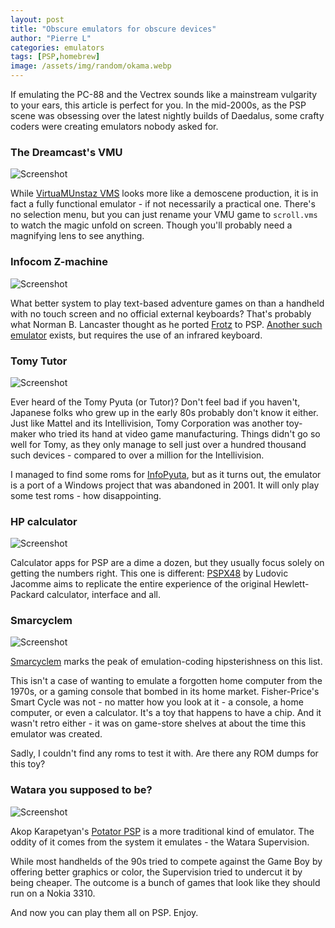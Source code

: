 ```yaml
---
layout: post
title: "Obscure emulators for obscure devices"
author: "Pierre L"
categories: emulators
tags: [PSP,homebrew]
image: /assets/img/random/okama.webp
---
```


If emulating the PC-88 and the Vectrex sounds like a mainstream vulgarity to your ears, this article is perfect for you. In the mid-2000s, as the PSP scene was obsessing over the latest nightly builds of Daedalus, some crafty coders were creating emulators nobody asked for. 

### The Dreamcast's VMU

![Screenshot](https://github.com/PSP-Archive/PSP-Archive.github.io/raw/gh-pages/assets/img/snaps/VMUD00541_00002.webp)

While [VirtuaMUnstaz VMS](https://archive.org/details/vmudemo.-7z) looks more like a demoscene production, it is in fact a fully functional emulator - if not necessarily a practical one. There's no selection menu, but you can just rename your VMU game to `scroll.vms` to watch the magic unfold on screen. Though you'll probably need a magnifying lens to see anything.

### Infocom Z-machine

![Screenshot](https://github.com/PSP-Archive/PSP-Archive.github.io/raw/gh-pages/assets/img/snaps/FROT00949_00002.webp)

What better system to play text-based adventure games on than a handheld with no touch screen and no official external keyboards? That's probably what Norman B. Lancaster thought as he ported [Frotz](https://archive.org/details/frotz-psp.7z) to PSP. [Another such emulator](https://archive.org/details/pspIRFrotz.7z) exists, but requires the use of an infrared keyboard. 

### Tomy Tutor

![Screenshot](https://github.com/PSP-Archive/PSP-Archive.github.io/raw/gh-pages/assets/img/snaps/INFO01619_00001.webp)

Ever heard of the Tomy Pyuta (or Tutor)? Don't feel bad if you haven't, Japanese folks who grew up in the early 80s probably don't know it either. Just like Mattel and its Intellivision, Tomy Corporation was another toy-maker who tried its hand at video game manufacturing. Things didn't go so well for Tomy, as they only manage to sell just over a hundred thousand such devices - compared to over a million for the Intellivision. 

I managed to find some roms for [InfoPyuta](https://archive.org/details/infopyuta-2xxv-002j.-7z), but as it turns out, the emulator is a port of a Windows project that was abandoned in 2001. It will only play some test roms - how disappointing.

### HP calculator

![Screenshot](https://github.com/PSP-Archive/PSP-Archive.github.io/raw/gh-pages/assets/img/snaps/hp-calc.webp)

Calculator apps for PSP are a dime a dozen, but they usually focus solely on getting the numbers right. This one is different: [PSPX48](https://archive.org/details/pspx48.7z) by Ludovic Jacomme aims to replicate the entire experience of the original Hewlett-Packard calculator, interface and all.

### Smarcyclem

![Screenshot](https://github.com/PSP-Archive/PSP-Archive.github.io/raw/gh-pages/assets/img/random/smartcycle.webp)

[Smarcyclem](https://archive.org/details/smarcyclem.-7z) marks the peak of emulation-coding hipsterishness on this list. 

This isn't a case of wanting to emulate a forgotten home computer from the 1970s, or a gaming console that bombed in its home market. Fisher-Price's Smart Cycle was not - no matter how you look at it - a console, a home computer, or even a calculator. It's a toy that happens to have a chip. And it wasn't retro either - it was on game-store shelves at about the time this emulator was created.

Sadly, I couldn't find any roms to test it with. Are there any ROM dumps for this toy?

### Watara you supposed to be?

![Screenshot](https://github.com/PSP-Archive/PSP-Archive.github.io/raw/gh-pages/assets/img/snaps/POTA01473_00000.webp)

Akop Karapetyan's [Potator PSP](https://archive.org/details/potator-psp-akop.-7z) is a more traditional kind of emulator. The oddity of it comes from the system it emulates - the Watara Supervision. 

While most handhelds of the 90s tried to compete against the Game Boy by offering better graphics or color, the Supervision tried to undercut it by being cheaper. The outcome is a bunch of games that look like they should run on a Nokia 3310.

And now you can play them all on PSP. Enjoy.
